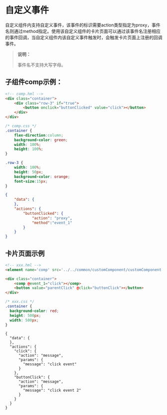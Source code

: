 # 自定义事件


自定义组件内支持自定义事件，该事件的标识需要action类型指定为proxy，事件名则通过method指定。使用该自定义组件的卡片页面可以通过该事件名注册相应的事件回调，当自定义组件内该自定义事件触发时，会触发卡片页面上注册的回调事件。


>  **说明：**
>
>  事件名不支持大写字母。


## 子组件comp示例：


```html
<!-- comp.hml -->
<div class="container">
    <div class="row-3" if="true">
        <button onclick="buttonClicked" value="click"></button>
    </div>
</div>
```



```css
/* comp.css */
.container {
    flex-direction:column;
    background-color: green;
    width: 100%;
    height: 100%;
}

.row-3 {
    width: 100%;
    height: 50px;
    background-color: orange;
    font-size:15px;
}
```



```json
{
    "data": {
    },
    "actions": {
        "buttonClicked": {
            "action": "proxy",        
            "method":"event_1"
        }
    }
}
```


## 卡片页面示例


```html
<!-- xxx.hml --> 
<element name='comp' src='../../common/customComponent/customComponent.hml'></element>

<div class="container">
    <comp @event_1="click"></comp>
    <button value="parentClick" @click="buttonClick"></button>
</div>
```



```css
/* xxx.css */
.container {
  background-color: red;
  height: 500px;
  width: 500px;
}
```



```j&#39;so
{
  "data": {
  },
  "actions": {
    "click": {
      "action": "message",
      "params": {
        "message": "click event"
      }
    },
    "buttonClick": {
      "action": "message",
      "params": {
        "message": "click event 2"
      }
    }
  }
}
```
